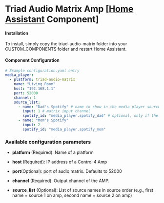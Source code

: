 # Triad Audio Matrix Amp [[Home Assistant](https://www.home-assistant.io/) Component]

#### Installation

To install, simply copy the triad-audio-matrix folder into your CUSTOM_COMPONENTS folder and restart Home Assistant.

#### Component Configuration
```yaml
# Example configuration.yaml entry
media_player:
  - platform: triad-audio-matrix
    name: "Living Room"
    host: "192.168.1.1"
    port: 52000
    channel: 1
    source_list:
      - name: "Dad's Spotify" # name to show in the media player source list
        input: 1 # matrix input channel
        spotify_id: "media_player.spotify_dad" # optional, only if the source is a spotify media player
      - name: "Mom's Spotify"
        input: 2
        spotify_id: "media_player.spotify_mom"
````
### Available configuration parameters
* **platform** (Required): Name of a platform
* **host** (Required):  IP address of a Control 4 Amp
* **port**(Optional): port of audio matrix. Defaults to 52000
* **channel** (Required): Output channel of the AMP. 

* **source_list** (Optional): List of source names in source order (e.g., first name = source 1 on amp, second name = source 2 on amp)

